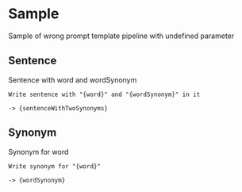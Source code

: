 # Sample

Sample of wrong prompt template pipeline with undefined parameter

## Sentence

Sentence with word and wordSynonym

```prompttemplate
Write sentence with "{word}" and "{wordSynonym}" in it
```

`-> {sentenceWithTwoSynonyms}`

## Synonym

Synonym for word

```prompttemplate
Write synonym for "{word}"
```

`-> {wordSynonym}`

